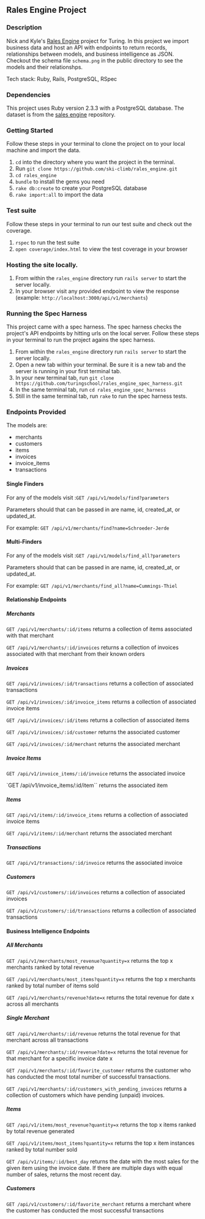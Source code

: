 ## Rales Engine Project

### Description

Nick and Kyle's [Rales Engine](http://backend.turing.io/module3/projects/rails_engine) project for Turing. In this project we import business data and host an API with endpoints to return records, relationships between models, and business intelligence as JSON. Checkout the schema file `schema.png` in the public directory to see the models and their relationshps.

Tech stack: Ruby, Rails, PostgreSQL, RSpec

### Dependencies 

This project uses Ruby version 2.3.3 with a PostgreSQL database. The dataset is from the [sales engine](https://github.com/turingschool-examples/sales_engine/tree/master/data) repository.

### Getting Started

Follow these steps in your terminal to clone the project on to your local machine and import the data.

  1. `cd` into the directory where you want the project in the terminal.
  1. Run `git clone https://github.com/ski-climb/rales_engine.git`
  1. `cd rales_engine` 
  1. `bundle` to install the gems you need
  1. `rake db:create` to create your PostgreSQL database
  1. `rake import:all` to import the data

### Test suite

Follow these steps in your terminal to run our test suite and check out the coverage.

  1. `rspec` to run the test suite
  1. `open coverage/index.html` to view the test coverage in your browser

### Hosting the site locally.

  1. From within the `rales_engine` directory run `rails server` to start the server locally.
  1. In your browser visit any provided endpoint to view the response (example: `http://localhost:3000/api/v1/merchants`)

### Running the Spec Harness

This project came with a spec harness. The spec harness checks the project's API endpoints by hitting urls on the local server. Follow these steps in your terminal to run the project agains the spec harness.

  1. From within the `rales_engine` directory run `rails server` to start the server locally.
  2. Open a new tab within your terminal. Be sure it is a new tab and the server is running in your first terminal tab.
  3. In your new terminal tab, run `git clone https://github.com/turingschool/rales_engine_spec_harness.git` 
  4. In the same terminal tab, run `cd rales_engine_spec_harness`
  5. Still in the same terminal tab, run `rake` to run the spec harness tests.

### Endpoints Provided

The models are:
  * merchants
  * customers
  * items
  * invoices
  * invoice_items
  * transactions

#### Single Finders

For any of the models visit :`GET /api/v1/models/find?parameters`

Parameters should that can be passed in are name, id, created_at, or updated_at.

For example: `GET /api/v1/merchants/find?name=Schroeder-Jerde`

#### Multi-Finders

For any of the models visit :`GET /api/v1/models/find_all?parameters`

Parameters should that can be passed in are name, id, created_at, or updated_at.

For example: `GET /api/v1/merchants/find_all?name=Cummings-Thiel`

#### Relationship Endpoints

##### Merchants

`GET /api/v1/merchants/:id/items` returns a collection of items associated with that merchant

`GET /api/v1/merchants/:id/invoices` returns a collection of invoices associated with that merchant from their known orders

##### Invoices

`GET /api/v1/invoices/:id/transactions` returns a collection of associated transactions

`GET /api/v1/invoices/:id/invoice_items` returns a collection of associated invoice items

`GET /api/v1/invoices/:id/items` returns a collection of associated items

`GET /api/v1/invoices/:id/customer` returns the associated customer

`GET /api/v1/invoices/:id/merchant` returns the associated merchant

##### Invoice Items

`GET /api/v1/invoice_items/:id/invoice` returns the associated invoice

`GET /api/v1/invoice_items/:id/item`` returns the associated item

##### Items

`GET /api/v1/items/:id/invoice_items` returns a collection of associated invoice items

`GET /api/v1/items/:id/merchant` returns the associated merchant

##### Transactions

`GET /api/v1/transactions/:id/invoice` returns the associated invoice

##### Customers

`GET /api/v1/customers/:id/invoices` returns a collection of associated invoices

`GET /api/v1/customers/:id/transactions` returns a collection of associated transactions

#### Business Intelligence Endpoints

##### All Merchants

`GET /api/v1/merchants/most_revenue?quantity=x` returns the top x merchants ranked by total revenue

`GET /api/v1/merchants/most_items?quantity=x` returns the top x merchants ranked by total number of items sold

`GET /api/v1/merchants/revenue?date=x` returns the total revenue for date x across all merchants

##### Single Merchant

`GET /api/v1/merchants/:id/revenue` returns the total revenue for that merchant across all transactions

`GET /api/v1/merchants/:id/revenue?date=x` returns the total revenue for that merchant for a specific invoice date x

`GET /api/v1/merchants/:id/favorite_customer` returns the customer who has conducted the most total number of successful transactions.

`GET /api/v1/merchants/:id/customers_with_pending_invoices` returns a collection of customers which have pending (unpaid) invoices.

##### Items

`GET /api/v1/items/most_revenue?quantity=x` returns the top x items ranked by total revenue generated

`GET /api/v1/items/most_items?quantity=x` returns the top x item instances ranked by total number sold

`GET /api/v1/items/:id/best_day` returns the date with the most sales for the given item using the invoice date. If there are multiple days with equal number of sales, returns the most recent day.

##### Customers

`GET /api/v1/customers/:id/favorite_merchant` returns a merchant where the customer has conducted the most successful transactions
